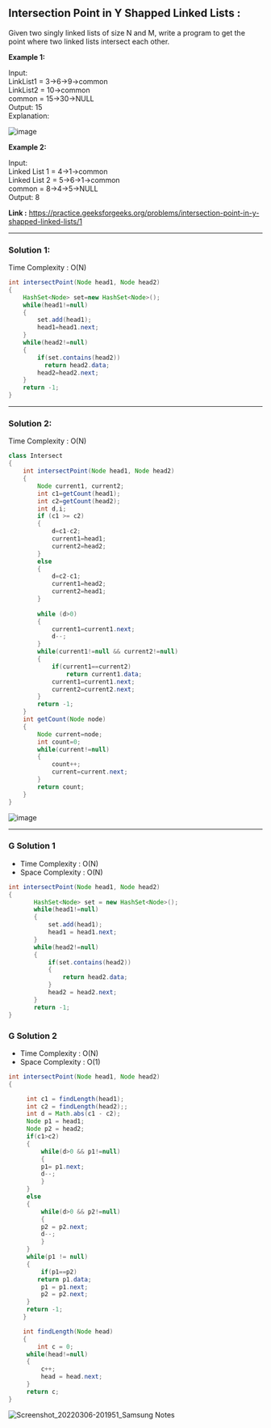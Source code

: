 <h2> Intersection Point in Y Shapped Linked Lists :</h2>

Given two singly linked lists of size N and M, write a program to get the point where two linked lists intersect each other.

**Example 1:**

Input: <br/>
LinkList1 = 3->6->9->common<br/>
LinkList2 = 10->common<br/>
common = 15->30->NULL<br/>
Output: 15<br/>
Explanation:

![image](https://user-images.githubusercontent.com/23376002/156885565-f32f65ec-728f-4fa8-9e18-ec3c98b2ee68.png)

**Example 2:**

Input: <br/>
Linked List 1 = 4->1->common<br/>
Linked List 2 = 5->6->1->common<br/>
common = 8->4->5->NULL<br/>
Output: 8

**Link :** https://practice.geeksforgeeks.org/problems/intersection-point-in-y-shapped-linked-lists/1


--------------------------------------------------------------------------------------------------------------------------------------------------------------


<h3> Solution 1: </h3>

Time Complexity : O(N)


```java
int intersectPoint(Node head1, Node head2)
{
    HashSet<Node> set=new HashSet<Node>();
    while(head1!=null)
    {
        set.add(head1);
        head1=head1.next;
    }
    while(head2!=null)
    {
        if(set.contains(head2))
          return head2.data;
        head2=head2.next;
    }
    return -1;
}
```

--------------------------------------------------------------------------------------------------------------------------------------------------------------


<h3> Solution 2: </h3>

Time Complexity : O(N)


```java
class Intersect
{
	int intersectPoint(Node head1, Node head2)
	{
        Node current1, current2;
        int c1=getCount(head1);
        int c2=getCount(head2);
        int d,i;
        if (c1 >= c2) 
        {
            d=c1-c2;
            current1=head1;
            current2=head2;
        }
        else
        {
            d=c2-c1;
            current1=head2;
            current2=head1;
        }
        
        while (d>0)
        {
            current1=current1.next;
            d--;
        }
        while(current1!=null && current2!=null)
        {
            if(current1==current2)
                return current1.data;
            current1=current1.next;
            current2=current2.next;
        }
        return -1;
	}
	int getCount(Node node)
	{
	    Node current=node;
	    int count=0;
	    while(current!=null)
	    {
	        count++;
	        current=current.next;
	    }
	    return count;
	}
}

```

![image](https://user-images.githubusercontent.com/23376002/156927433-3629b8f8-7c69-492f-b880-7a956f4ac150.png)


--------------------------------------------------------------------------------------------------------------------------------------------------------------


### G Solution 1

- Time Complexity : O(N)
- Space Complexity : O(N)

```java
int intersectPoint(Node head1, Node head2)
{
       HashSet<Node> set = new HashSet<Node>();
       while(head1!=null)
       {
           set.add(head1);
           head1 = head1.next;
       }
       while(head2!=null)
       {
           if(set.contains(head2))
           {
               return head2.data;
           }
           head2 = head2.next;
       }
       return -1;
}
```
### G Solution 2

- Time Complexity : O(N)
- Space Complexity : O(1)

```java
int intersectPoint(Node head1, Node head2)
{

	 int c1 = findLength(head1);
	 int c2 = findLength(head2);;
	 int d = Math.abs(c1 - c2);
	 Node p1 = head1;
	 Node p2 = head2;
	 if(c1>c2)
	 {
	     while(d>0 && p1!=null)
	     {
		 p1= p1.next;
		 d--;
	     }
	 }
	 else
	 {
	     while(d>0 && p2!=null)
	     {
		 p2 = p2.next;
		 d--;
	     }
	 }
	 while(p1 != null)
	 {
	     if(p1==p2)
		return p1.data;
	     p1 = p1.next;
	     p2 = p2.next;
	 }
	 return -1;
	}

	int findLength(Node head)
	{
	    int c = 0;
	 while(head!=null)
	 {
	     c++;
	     head = head.next;
	 }
	 return c;
}
```
![Screenshot_20220306-201951_Samsung Notes](https://user-images.githubusercontent.com/21087112/156928447-4d786c8d-26f8-4250-a6bb-c7d80071912f.jpg)

